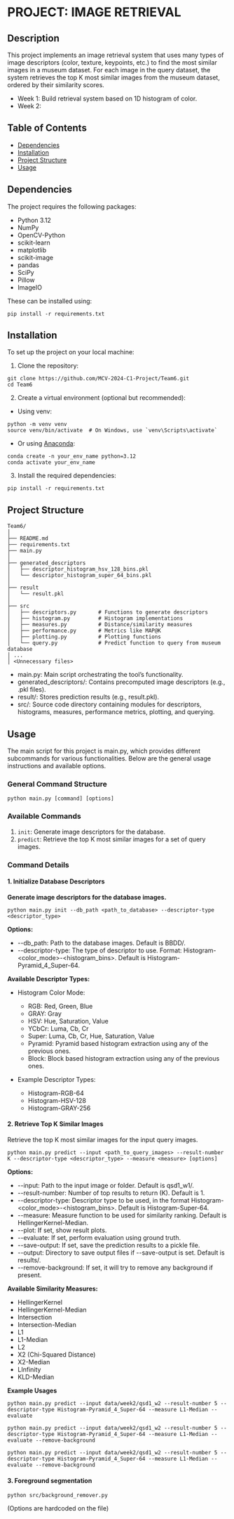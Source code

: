 # PROJECT: IMAGE RETRIEVAL

## Description

This project implements an image retrieval system that uses many types of image descriptors (color, texture, keypoints, etc.) to find the most similar images in a museum dataset. For each image in the query dataset, the system retrieves the top K most similar images from the museum dataset, ordered by their similarity scores.

- Week 1: Build retrieval system based on 1D histogram of color.
- Week 2:

## Table of Contents

- [Dependencies](#dependencies)
- [Installation](#installation)
- [Project Structure](#project-structure)
- [Usage](#usage)

## Dependencies

The project requires the following packages:

- Python 3.12
- NumPy
- OpenCV-Python
- scikit-learn
- matplotlib
- scikit-image
- pandas
- SciPy
- Pillow
- ImageIO

These can be installed using:

```
pip install -r requirements.txt
```

## Installation

To set up the project on your local machine:

1. Clone the repository:

```
git clone https://github.com/MCV-2024-C1-Project/Team6.git
cd Team6
```

2. Create a virtual environment (optional but recommended):

- Using venv:

```
python -m venv venv
source venv/bin/activate  # On Windows, use `venv\Scripts\activate`
```

- Or using [Anaconda](https://docs.anaconda.com/anaconda/install/):

```
conda create -n your_env_name python=3.12
conda activate your_env_name
```

3. Install the required dependencies:

```
pip install -r requirements.txt
```

## Project Structure

```
Team6/
│
├── README.md
├── requirements.txt
├── main.py
│
├── generated_descriptors
│   ├── descriptor_histogram_hsv_128_bins.pkl
│   └── descriptor_histogram_super_64_bins.pkl
│
├── result
│   └── result.pkl
│
├── src
│   ├── descriptors.py       # Functions to generate descriptors
│   ├── histogram.py         # Histogram implementations
│   ├── measures.py          # Distance/similarity measures
│   ├── performance.py       # Metrics like MAP@K
│   ├── plotting.py          # Plotting functions
│   └── query.py             # Predict function to query from museum database
│ ...
│ <Unnecessary files>
```

- main.py: Main script orchestrating the tool’s functionality.
- generated_descriptors/: Contains precomputed image descriptors (e.g., .pkl files).
- result/: Stores prediction results (e.g., result.pkl).
- src/: Source code directory containing modules for descriptors, histograms, measures, performance metrics, plotting, and querying.

## Usage

The main script for this project is main.py, which provides different subcommands for various functionalities. Below are the general usage instructions and available options.

### General Command Structure

```
python main.py [command] [options]
```

### Available Commands

1. `init`: Generate image descriptors for the database.
2. `predict`: Retrieve the top K most similar images for a set of query images.

### Command Details

#### 1. Initialize Database Descriptors

**Generate image descriptors for the database images.**

```
python main.py init --db_path <path_to_database> --descriptor-type <descriptor_type>
```

**Options:**

- --db_path: Path to the database images. Default is BBDD/.
- --descriptor-type: The type of descriptor to use. Format: Histogram-<color_mode>-<histogram_bins>. Default is Histogram-Pyramid_4_Super-64.

**Available Descriptor Types:**

- Histogram Color Mode:

  - RGB: Red, Green, Blue
  - GRAY: Gray
  - HSV: Hue, Saturation, Value
  - YCbCr: Luma, Cb, Cr
  - Super: Luma, Cb, Cr, Hue, Saturation, Value
  - Pyramid: Pyramid based histogram extraction using any of the previous ones.
  - Block: Block based histogram extraction using any of the previous ones.

- Example Descriptor Types:

  - Histogram-RGB-64
  - Histogram-HSV-128
  - Histogram-GRAY-256

#### 2. Retrieve Top K Similar Images

Retrieve the top K most similar images for the input query images.

```
python main.py predict --input <path_to_query_images> --result-number K --descriptor-type <descriptor_type> --measure <measure> [options]
```

**Options:**

- --input: Path to the input image or folder. Default is qsd1_w1/.
- --result-number: Number of top results to return (K). Default is 1.
- --descriptor-type: Descriptor type to be used, in the format Histogram-<color_mode>-<histogram_bins>. Default is Histogram-Super-64.
- --measure: Measure function to be used for similarity ranking. Default is HellingerKernel-Median.
- --plot: If set, show result plots.
- --evaluate: If set, perform evaluation using ground truth.
- --save-output: If set, save the prediction results to a pickle file.
- --output: Directory to save output files if --save-output is set. Default is results/.
- --remove-background: If set, it will try to remove any background if present.

**Available Similarity Measures:**

- HellingerKernel
- HellingerKernel-Median
- Intersection
- Intersection-Median
- L1
- L1-Median
- L2
- X2 (Chi-Squared Distance)
- X2-Median
- LInfinity
- KLD-Median

**Example Usages**

```
python main.py predict --input data/week2/qsd1_w2 --result-number 5 --descriptor-type Histogram-Pyramid_4_Super-64 --measure L1-Median --evaluate
```

```
python main.py predict --input data/week2/qsd1_w2 --result-number 5 --descriptor-type Histogram-Pyramid_4_Super-64 --measure L1-Median --evaluate --remove-background
```

```
python main.py predict --input data/week2/qsd1_w2 --result-number 5 --descriptor-type Histogram-Pyramid_4_Super-64 --measure L1-Median --evaluate --remove-background
```

#### 3. Foreground segmentation

```
python src/background_remover.py
```

(Options are hardcoded on the file)
